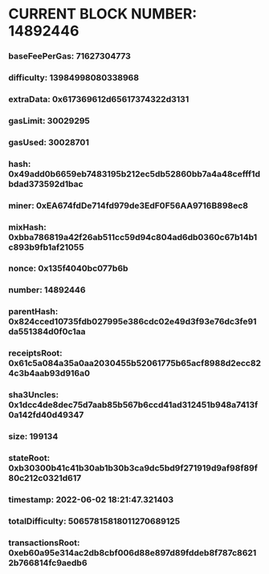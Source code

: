 # CURRENT BLOCK NUMBER: 14892446

### baseFeePerGas: 71627304773
### difficulty: 13984998080338968
### extraData: 0x617369612d65617374322d3131
### gasLimit: 30029295
### gasUsed: 30028701
### hash: 0x49add0b6659eb7483195b212ec5db52860bb7a4a48cefff1dbdad373592d1bac
### miner: 0xEA674fdDe714fd979de3EdF0F56AA9716B898ec8
### mixHash: 0xbba786819a42f26ab511cc59d94c804ad6db0360c67b14b1c893b9fb1af21055
### nonce: 0x135f4040bc077b6b
### number: 14892446
### parentHash: 0x824cced10735fdb027995e386cdc02e49d3f93e76dc3fe91da551384d0f0c1aa
### receiptsRoot: 0x61c5a084a35a0aa2030455b52061775b65acf8988d2ecc824c3b4aab93d916a0
### sha3Uncles: 0x1dcc4de8dec75d7aab85b567b6ccd41ad312451b948a7413f0a142fd40d49347
### size: 199134
### stateRoot: 0xb30300b41c41b30ab1b30b3ca9dc5bd9f271919d9af98f89f80c212c0321d617
### timestamp: 2022-06-02 18:21:47.321403
### totalDifficulty: 50657815818011270689125
### transactionsRoot: 0xeb60a95e314ac2db8cbf006d88e897d89fddeb8f787c86212b766814fc9aedb6
